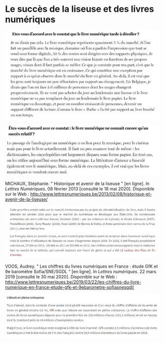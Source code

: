 # Le succès de la liseuse et des livres numériques

![image](images/succes1.JPG)

![image](images/succes2.JPG)

MICHAUX, Stéphanie. " Historique et avenir de la liseuse " [en ligne]. In _Lettres Numériques_. 08 février 2013 [consulté le 18 mai 2020]. Disponible sur le Web : <http://www.lettresnumeriques.be/2013/02/08/historique-et-avenir-de-la-liseuse/>

![image](images/succes3.JPG)

VOOS, Audrey. " Les chiffres du livres numériques en France : étude GfK et 9e baromètre Sofia/SNE/SGDL " [en ligne]. In _Lettres numériques_. 22 mars 2019 [consulté le 30 mai 2020]. Disponible sur le Web : <http://www.lettresnumeriques.be/2019/03/22/les-chiffres-du-livre-numerique-en-france-etude-gfk-et-9ebarometre-sofiasnesgdl/>

![image](images/succes4.JPG)

